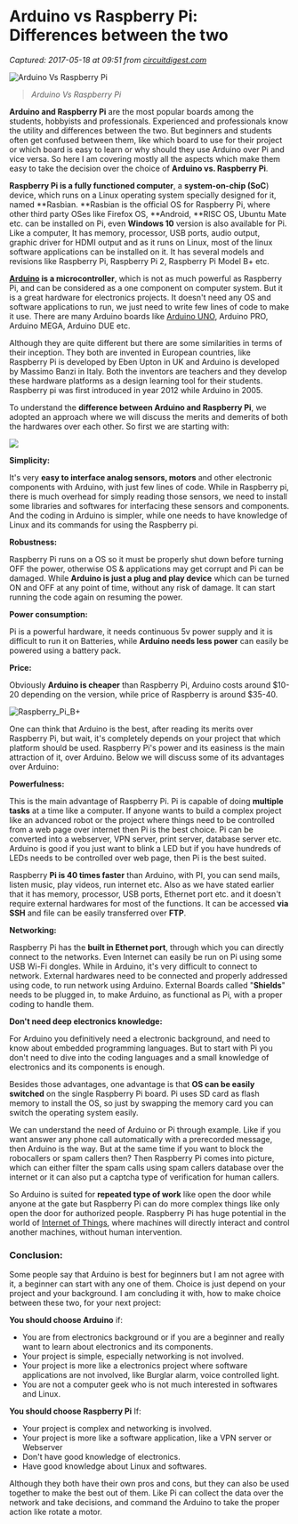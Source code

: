 # Arduino vs Raspberry Pi: Differences between the two

_Captured: 2017-05-18 at 09:51 from [circuitdigest.com](https://circuitdigest.com/article/arduino-vs-raspberryp-pi-difference-between-the-two)_

![Arduino Vs Raspberry Pi](https://circuitdigest.com/sites/default/files/field/image/Arduino-Vs-RaspberryPi.jpg)

> _Arduino Vs Raspberry Pi_

**Arduino and Raspberry Pi** are the most popular boards among the students, hobbyists and professionals. Experienced and professionals know the utility and differences between the two. But beginners and students often get confused between them, like which board to use for their project or which board is easy to learn or why should they use Arduino over Pi and vice versa. So here I am covering mostly all the aspects which make them easy to take the decision over the choice of **Arduino vs. Raspberry Pi**.

**Raspberry Pi is a fully functioned computer**, a **system-on-chip (SoC**) device, which runs on a Linux operating system specially designed for it, named **Rasbian. **Rasbian is the official OS for Raspberry Pi, where other third party OSes like Firefox OS, **Android, **RISC OS, Ubuntu Mate etc. can be installed on Pi, even **Windows 10** version is also available for Pi. Like a computer, It has memory, processor, USB ports, audio output, graphic driver for HDMI output and as it runs on Linux, most of the linux software applications can be installed on it. It has several models and revisions like Raspberry Pi, Raspberry Pi 2, Raspberry Pi Model B+ etc.

**[Arduino](http://circuitdigest.com/arduino-projects) is a microcontroller**, which is not as much powerful as Raspberry Pi, and can be considered as a one component on computer system. But it is a great hardware for electronics projects. It doesn't need any OS and software applications to run, we just need to write few lines of code to make it use. There are many Arduino boards like [Arduino UNO](http://circuitdigest.com/arduino-uno-projects), Arduino PRO, Arduino MEGA, Arduino DUE etc.

Although they are quite different but there are some similarities in terms of their inception. They both are invented in European countries, like Raspberry Pi is developed by Eben Upton in UK and Arduino is developed by Massimo Banzi in Italy. Both the inventors are teachers and they develop these hardware platforms as a design learning tool for their students. Raspberry pi was first introduced in year 2012 while Arduino in 2005.

To understand the **difference between Arduino and Raspberry Pi**, we adopted an approach where we will discuss the merits and demerits of both the hardwares over each other. So first we are starting with:

![](https://circuitdigest.com/sites/default/files/inlineimages/Arduino_uno_board.jpg)

**Simplicity:**

It's very **easy to interface analog sensors, motors** and other electronic components with Arduino, with just few lines of code. While in Raspberry pi, there is much overhead for simply reading those sensors, we need to install some libraries and softwares for interfacing these sensors and components. And the coding in Arduino is simpler, while one needs to have knowledge of Linux and its commands for using the Raspberry pi.

**Robustness:**

Raspberry Pi runs on a OS so it must be properly shut down before turning OFF the power, otherwise OS & applications may get corrupt and Pi can be damaged. While **Arduino is just a plug and play device** which can be turned ON and OFF at any point of time, without any risk of damage. It can start running the code again on resuming the power.

**Power consumption:**

Pi is a powerful hardware, it needs continuous 5v power supply and it is difficult to run it on Batteries, while **Arduino needs less power** can easily be powered using a battery pack.

**Price:**

Obviously **Arduino is cheaper** than Raspberry Pi, Arduino costs around $10-20 depending on the version, while price of Raspberry is around $35-40.

![Raspberry_Pi_B+](https://circuitdigest.com/sites/default/files/inlineimages/Raspberry_Pi_B_Plus.jpg)

One can think that Arduino is the best, after reading its merits over Raspberry Pi, but wait, it's completely depends on your project that which platform should be used. Raspberry Pi's power and its easiness is the main attraction of it, over Arduino. Below we will discuss some of its advantages over Arduino:

**Powerfulness:**

This is the main advantage of Raspberry Pi. Pi is capable of doing **multiple tasks** at a time like a computer. If anyone wants to build a complex project like an advanced robot or the project where things need to be controlled from a web page over internet then Pi is the best choice. Pi can be converted into a webserver, VPN server, print server, database server etc. Arduino is good if you just want to blink a LED but if you have hundreds of LEDs needs to be controlled over web page, then Pi is the best suited.

Raspberry **Pi is 40 times faster** than Arduino, with PI, you can send mails, listen music, play videos, run internet etc. Also as we have stated earlier that it has memory, processor, USB ports, Ethernet port etc. and it doesn't require external hardwares for most of the functions. It can be accessed **via SSH** and file can be easily transferred over **FTP**.

**Networking:**

Raspberry Pi has the **built in Ethernet port**, through which you can directly connect to the networks. Even Internet can easily be run on Pi using some USB Wi-Fi dongles. While in Arduino, it's very difficult to connect to network. External hardwares need to be connected and properly addressed using code, to run network using Arduino. External Boards called "**Shields**" needs to be plugged in, to make Arduino, as functional as Pi, with a proper coding to handle them.

**Don't need deep electronics knowledge:**

For Arduino you definitively need a electronic background, and need to know about embedded programming languages. But to start with Pi you don't need to dive into the coding languages and a small knowledge of electronics and its components is enough.

Besides those advantages, one advantage is that **OS can be easily switched** on the single Raspberry Pi board. Pi uses SD card as flash memory to install the OS, so just by swapping the memory card you can switch the operating system easily.

We can understand the need of Arduino or Pi through example. Like if you want answer any phone call automatically with a prerecorded message, then Arduino is the way. But at the same time if you want to block the robocallers or spam callers then? Then Raspberry Pi comes into picture, which can either filter the spam calls using spam callers database over the internet or it can also put a captcha type of verification for human callers.

So Arduino is suited for **repeated type of work** like open the door while anyone at the gate but Raspberry Pi can do more complex things like only open the door for authorized people. Raspberry Pi has huge potential in the world of [Internet of Things](http://circuitdigest.com/ten-examples-of-internet-of-things-iot), where machines will directly interact and control another machines, without human intervention.

### Conclusion:

Some people say that Arduino is best for beginners but I am not agree with it, a beginner can start with any one of them. Choice is just depend on your project and your background. I am concluding it with, how to make choice between these two, for your next project:

**You should choose Arduino** if:

  * You are from electronics background or if you are a beginner and really want to learn about electronics and its components.
  * Your project is simple, especially networking is not involved.
  * Your project is more like a electronics project where software applications are not involved, like Burglar alarm, voice controlled light.
  * You are not a computer geek who is not much interested in softwares and Linux.

**You should choose Raspberry Pi** If:

  * Your project is complex and networking is involved.
  * Your project is more like a software application, like a VPN server or Webserver
  * Don't have good knowledge of electronics.
  * Have good knowledge about Linux and softwares.

Although they both have their own pros and cons, but they can also be used together to make the best out of them. Like Pi can collect the data over the network and take decisions, and command the Arduino to take the proper action like rotate a motor.
